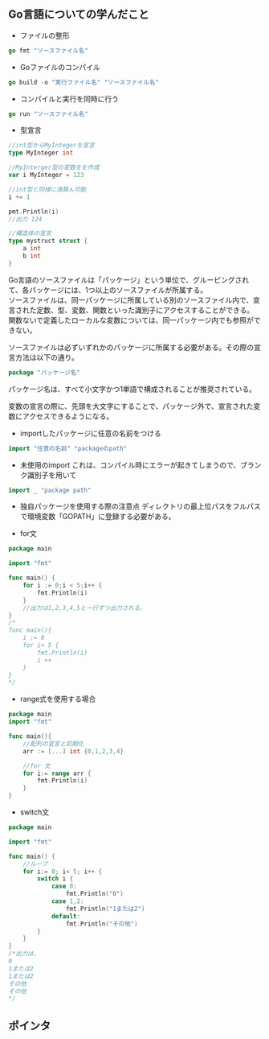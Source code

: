 ## Go言語についての学んだこと

- ファイルの整形
```go
go fmt "ソースファイル名"
```

- Goファイルのコンパイル
```go
go build -o "実行ファイル名" "ソースファイル名"
```

- コンパイルと実行を同時に行う
```go
go run "ソースファイル名"
```

- 型宣言
```go
//int型からMyIntegerを宣言
type MyInteger int

//MyInterger型の変数をを作成
var i MyInteger = 123

//int型と同様に演算ん可能
i += 1

pmt.Println(i)
//出力 124

//構造体の宣言
type mystruct struct {
    a int 
    b int
}
```
Go言語のソースファイルは「パッケージ」という単位で、グルーピングされて、各パッケージには、1つ以上のソースファイルが所属する。  
ソースファイルは、同一パッケージに所属している別のソースファイル内で、宣言された定数、型、変数、関数といった識別子にアクセスすることができる。  
関数ないで定義したローカルな変数については、同一パッケージ内でも参照ができない。

ソースファイルは必ずいずれかのパッケージに所属する必要がある。その際の宣言方法は以下の通り。
```go
package "パッケージ名"
```
パッケージ名は、すべて小文字かつ1単語で構成されることが推奨されている。

変数の宣言の際に、先頭を大文字にすることで、パッケージ外で、宣言された変数にアクセスできるようになる。

- importしたパッケージに任意の名前をつける
```go
import "任意の名前" "packageのpath"
```
- 未使用のimport
これは、コンパイル時にエラーが起きてしまうので、ブランク識別子を用いて
```go
import _ "package path"
```

- 独自パッケージを使用する際の注意点
ディレクトリの最上位パスをフルパスで環境変数「GOPATH」に登録する必要がある。

- for文
```go
package main

import "fmt"

func main() {
    for i := 0;i < 5;i++ {
        fmt.Println(i)
    }
    //出力は1,2,3,4,5と一行ずつ出力される。
}
/*
func main(){
    i := 0
    for i< 5 {
        fmt.Println(i)
        i ++ 
    }
}
*/
```
- range式を使用する場合
```go
package main 
import "fmt"

func main(){
    //配列の宣言と初期化
    arr := [...] int {0,1,2,3,4}

    //for 文
    for i:= range arr {
        fmt.Println(i)
    }
}
```

- switch文
```go
package main

import "fmt"

func main() {
    //ループ
    for i:= 0; i< 5; i++ {
        switch i {
            case 0:
                fmt.Println("0")
            case 1,2:
                fmt.Println("1または2")
            default:
                fmt.Println("その他")
        }
    }
}
/*出力は、
0
1または2
1または2
その他
その他
*/
```
## ポインタ
